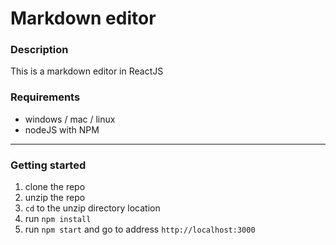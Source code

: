 # Markdown editor

### Description
This is a markdown editor in ReactJS

### Requirements
*   windows / mac / linux
*   nodeJS with NPM
---
### Getting started
1.  clone the repo
2.  unzip the repo 
3.  `cd` to the unzip directory location
4.  run `npm install`
5.  run `npm start` and go to address `http://localhost:3000`